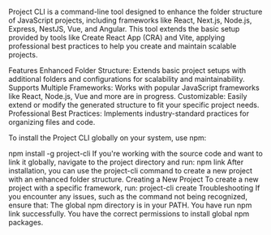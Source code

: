 Project CLI is a command-line tool designed to enhance the folder structure of JavaScript projects, including frameworks like React, Next.js, Node.js, Express, NestJS, Vue, and Angular. This tool extends the basic setup provided by tools like Create React App (CRA) and Vite, applying professional best practices to help you create and maintain scalable projects.

Features
Enhanced Folder Structure: Extends basic project setups with additional folders and configurations for scalability and maintainability.
Supports Multiple Frameworks: Works with popular JavaScript frameworks like React, Node.js, Vue and more are in progress.
Customizable: Easily extend or modify the generated structure to fit your specific project needs.
Professional Best Practices: Implements industry-standard practices for organizing files and code.

To install the Project CLI globally on your system, use npm:

npm install -g project-cli
If you're working with the source code and want to link it globally, navigate to the project directory and run:
npm link
After installation, you can use the project-cli command to create a new project with an enhanced folder structure.
Creating a New Project
To create a new project with a specific framework, run:
project-cli create <framework>
Troubleshooting
If you encounter any issues, such as the command not being recognized, ensure that:
The global npm directory is in your PATH.
You have run npm link successfully.
You have the correct permissions to install global npm packages.
